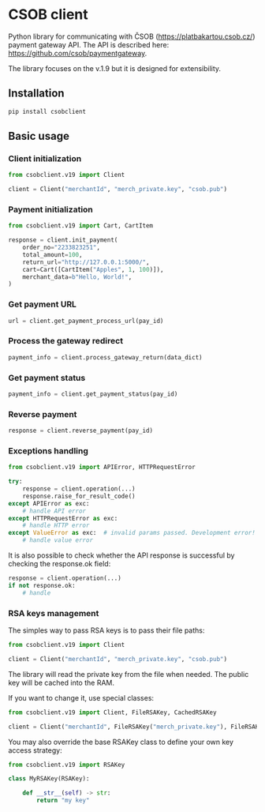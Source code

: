 # CSOB client
Python library for communicating with ČSOB (<https://platbakartou.csob.cz/>) payment gateway API. The API is described here: <https://github.com/csob/paymentgateway>.

The library focuses on the v.1.9 but it is designed for extensibility.


## Installation
```bash
pip install csobclient
```

## Basic usage

### Client initialization
```python
from csobclient.v19 import Client

client = Client("merchantId", "merch_private.key", "csob.pub")
```

### Payment initialization
```python
from csobclient.v19 import Cart, CartItem

response = client.init_payment(
    order_no="2233823251",
    total_amount=100,
    return_url="http://127.0.0.1:5000/",
    cart=Cart([CartItem("Apples", 1, 100)]),
    merchant_data=b"Hello, World!",
)
```

### Get payment URL
```python
url = client.get_payment_process_url(pay_id)
```

### Process the gateway redirect
```python
payment_info = client.process_gateway_return(data_dict)
```

### Get payment status
```python
payment_info = client.get_payment_status(pay_id)
```

### Reverse payment
```python
response = client.reverse_payment(pay_id)
```

### Exceptions handling
```python
from csobclient.v19 import APIError, HTTPRequestError

try:
    response = client.operation(...)
    response.raise_for_result_code()
except APIError as exc:
    # handle API error
except HTTPRequestError as exc:
    # handle HTTP error
except ValueError as exc:  # invalid params passed. Development error!
    # handle value error
```

It is also possible to check whether the API response is successful by checking the response.ok field:
```python
response = client.operation(...)
if not response.ok:
    # handle
```

### RSA keys management
The simples way to pass RSA keys is to pass their file paths:

```python
from csobclient.v19 import Client

client = Client("merchantId", "merch_private.key", "csob.pub")
```

The library will read the private key from the file when needed. The public key will be cached into the RAM.

If you want to change it, use special classes:

```python
from csobclient.v19 import Client, FileRSAKey, CachedRSAKey

client = Client("merchantId", FileRSAKey("merch_private.key"), FileRSAKey("csob.pub"))
```

You may also override the base RSAKey class to define your own key access strategy:

```python
from csobclient.v19 import RSAKey

class MyRSAKey(RSAKey):

    def __str__(self) -> str:
        return "my key"
```
